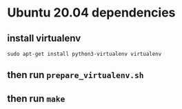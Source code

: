 # Ubuntu 20.04 dependencies

## install virtualenv

```
sudo apt-get install python3-virtualenv virtualenv
```

## then run `prepare_virtualenv.sh`

## then run `make`
